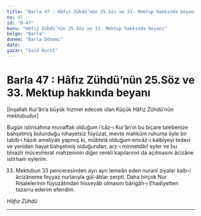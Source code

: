 ```yaml
---
title: "Barla 47 : Hâfız Zühdü’nün 25.Söz ve 33. Mektup hakkında beyanı"
no: 47
id: "B-47"
konu: "Hâfız Zühdü’nün 25.Söz ve 33. Mektup hakkında beyanı"
bolge: "Barla"
donem: "Barla Dönemi"
date: 
yazar: "Said Nursî"
---
```


# Barla 47 : Hâfız Zühdü’nün 25.Söz ve 33. Mektup hakkında beyanı

<p class="takdim">[İnşallah Kur’ân’a büyük hizmet edecek olan Küçük Hâfız Zühdü’nün mektubudur]</p>

Bugün istinsahına muvaffak olduğum i’câz-ı Kur’ân’ın bu biçare talebenize bahşetmiş bulunduğu nihayetsiz füyûzat, mevte mahkûm ruhuma öyle bir tabib‑i hâzık ameliyatı yapmış ki, mübtelâ olduğum emrâz-ı kalbiyeyi tedavi ve yeniden hayat bahşetmiş olduğundan, arz-ı minnetdârî eyler ve bu bînazîr mücevherat mahzeninin diğer renkli kapılarının da açılmasını âcizâne istirham eylerim.

33. Mektubun 33 penceresinden ayrı ayrı lemeân eden nuranî ziyalar kalb-i âcizâneme feyyaz nurlarıyla gül-âblar serpti. Daha birçok Nur Risalelerinin füyuzâtından hisseyâb olmasını bârigâh-ı Ehadiyetten tazarru ederim efendim.

*Hâfız Zühdü*

***
